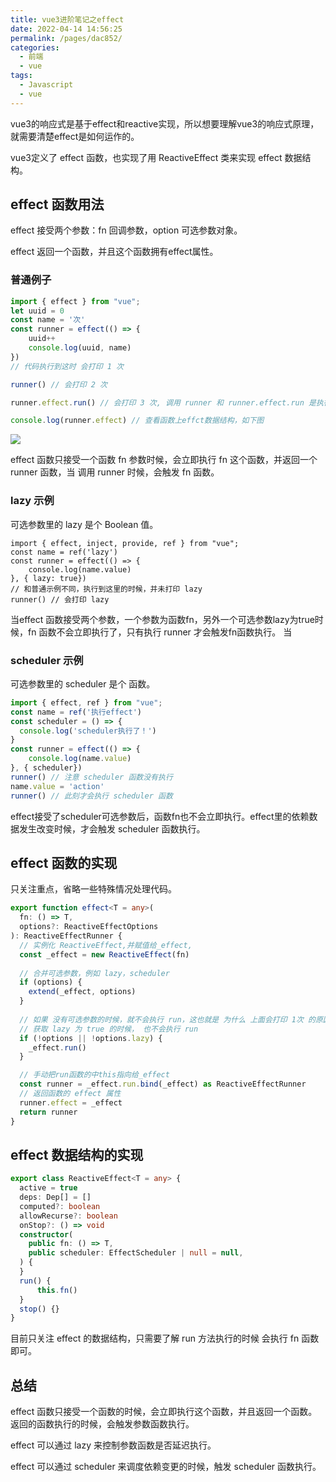 ```yaml
---
title: vue3进阶笔记之effect
date: 2022-04-14 14:56:25
permalink: /pages/dac852/
categories:
  - 前端
  - vue
tags:
  - Javascript
  - vue
---
```

vue3的响应式是基于effect和reactive实现，所以想要理解vue3的响应式原理，就需要清楚effect是如何运作的。

vue3定义了 effect 函数，也实现了用 ReactiveEffect 类来实现 effect 数据结构。

## effect 函数用法

effect 接受两个参数：fn 回调参数，option 可选参数对象。

effect 返回一个函数，并且这个函数拥有effect属性。

### 普通例子

```js
import { effect } from "vue";
let uuid = 0
const name = '次'
const runner = effect(() => {
    uuid++
    console.log(uuid, name)
})
// 代码执行到这时 会打印 1 次

runner() // 会打印 2 次

runner.effect.run() // 会打印 3 次, 调用 runner 和 runner.effect.run 是执行一样的函数

console.log(runner.effect) // 查看函数上effct数据结构，如下图
```
![](https://cdn.jsdelivr.net/gh/Buzhifanji/imgs-store/blog/20220414155712.png)

effect 函数只接受一个函数 fn 参数时候，会立即执行 fn 这个函数，并返回一个 runner 函数，当 调用 runner 时候，会触发 fn 函数。

### lazy 示例

可选参数里的 lazy 是个 Boolean 值。

```Js
import { effect, inject, provide, ref } from "vue";
const name = ref('lazy')
const runner = effect(() => {
    console.log(name.value)
}, { lazy: true})
// 和普通示例不同，执行到这里的时候，并未打印 lazy
runner() // 会打印 lazy
```
当effect 函数接受两个参数，一个参数为函数fn，另外一个可选参数lazy为true时候，fn 函数不会立即执行了，只有执行 runner 才会触发fn函数执行。
当

### scheduler 示例

可选参数里的 scheduler 是个 函数。

```js
import { effect, ref } from "vue";
const name = ref('执行effect')
const scheduler = () => {
  console.log('scheduler执行了！')
}
const runner = effect(() => {
    console.log(name.value)
}, { scheduler})
runner() // 注意 scheduler 函数没有执行
name.value = 'action'
runner() // 此刻才会执行 scheduler 函数
```

effect接受了scheduler可选参数后，函数fn也不会立即执行。effect里的依赖数据发生改变时候，才会触发 scheduler 函数执行。

## effect 函数的实现

只关注重点，省略一些特殊情况处理代码。

```ts
export function effect<T = any>(
  fn: () => T,
  options?: ReactiveEffectOptions
): ReactiveEffectRunner {
  // 实例化 ReactiveEffect,并赋值给_effect,
  const _effect = new ReactiveEffect(fn)
    
  // 合并可选参数，例如 lazy，scheduler
  if (options) { 
    extend(_effect, options)
  }  
    
  // 如果 没有可选参数的时候，就不会执行 run，这也就是 为什么 上面会打印 1次 的原因
  // 获取 lazy 为 true 的时候， 也不会执行 run
  if (!options || !options.lazy) {
    _effect.run()
  }

  // 手动把run函数的中this指向给_effect
  const runner = _effect.run.bind(_effect) as ReactiveEffectRunner
  // 返回函数的 effect 属性
  runner.effect = _effect
  return runner
}
```

## effect 数据结构的实现

```ts
export class ReactiveEffect<T = any> {
  active = true 
  deps: Dep[] = []
  computed?: boolean
  allowRecurse?: boolean
  onStop?: () => void
  constructor(
    public fn: () => T,
    public scheduler: EffectScheduler | null = null,
  ) {
  }
  run() {
      this.fn()
  }
  stop() {}
}

```

目前只关注 effect 的数据结构，只需要了解 run 方法执行的时候 会执行 fn 函数即可。

## 总结

effect 函数只接受一个函数的时候，会立即执行这个函数，并且返回一个函数。
返回的函数执行的时候，会触发参数函数执行。

effect 可以通过 lazy 来控制参数函数是否延迟执行。

effect 可以通过 scheduler 来调度依赖变更的时候，触发 scheduler 函数执行。
